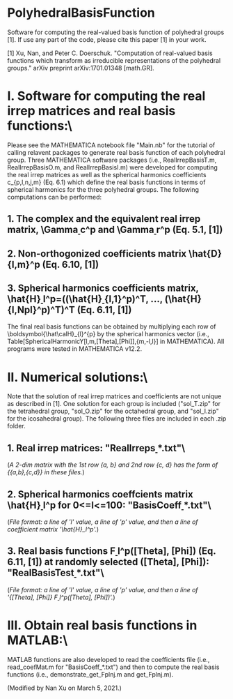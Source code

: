 # PolyhedralBasisFunction
Software for computing the real-valued basis function of polyhedral groups [1]. If use any part of the code, please cite this paper [1] in your work.

[1] Xu, Nan, and Peter C. Doerschuk. "Computation of real-valued basis functions which transform as irreducible representations of the polyhedral groups." arXiv preprint arXiv:1701.01348 [math.GR].

# I. Software for computing the real irrep matrices and real basis functions:\
Please see the MATHEMATICA notebook file "Main.nb" for the tutorial of calling relavent packages to generate real basis function of each polyhedral group. Three MATHEMATICA software packages (i.e., RealIrrepBasisT.m, RealIrrepBasisO.m, and RealIrrepBasisI.m) were developed for computing the real irrep matrices as well as the spherical harmonics coefficients c_{p,l,n,j,m} (Eq. 6.1) which define the real basis functions in terms of spherical harmonics for the three polyhedral groups. The following computations can be performed:
 ## 1. The complex and the equivalent real irrep matrix, \Gamma<ins> </ins>c^p and \Gamma<ins> </ins>r^p (Eq. 5.1, [1])
 ## 2. Non-orthogonized coefficients matrix \hat{D}<ins> </ins>{l,m}^p  (Eq. 6.10, [1])
 ## 3. Spherical harmonics coefficients matrix, \hat{H}<ins> </ins>l^p=((\hat{H}<ins> </ins>{l,1}^p)^T, ..., (\hat{H}<ins> </ins>{l,Npl}^p)^T)^T  (Eq. 6.11, [1])

The final real basis functions can be obtained by multiplying each row of \boldsymbol{\hat\calH}_{l}^{p} by the spherical harmonics vector (i.e., Table[SphericalHarmonicY[l,m,\[Theta],\[Phi]],{m,-l,l}] in MATHEMATICA). All programs were tested in MATHEMATICA v12.2.

# II. Numerical solutions:\
Note that the solution of real irrep matrices and coefficients are not unique as described in [1]. One solution for each group is included ("sol_T.zip" for the tetrahedral group, "sol_O.zip" for the octahedral group, and "sol_I.zip" for the icosahedral group). The following three files are included in each .zip folder.
 ## 1. Real irrep matrices: "RealIrreps<ins> </ins>*.txt"\
(*A 2-dim matrix with the 1st row {a, b} and 2nd row {c, d} has the form of {{a,b},{c,d}} in these files.*)
 ## 2. Spherical harmonics coeffcients matrix \hat{H}<ins> </ins>l^p for 0<=l<=100: "BasisCoeff<ins> </ins>*.txt"\
(*File format: a line of 'l' value, a line of 'p' value, and then a line of coefficient matrix '\hat{H}_l^p'.*)
 ## 3. Real basis functions F<ins> </ins>l^p(\[Theta], \[Phi]) (Eq. 6.11, [1]) at randomly selected (\[Theta], \[Phi]): "RealBasisTest<ins> </ins>*.txt"\
(*File format: a line of 'l' value, a line of 'p' value, and then a line of '{\[Theta], \[Phi]}     F<ins> </ins>l^p(\[Theta], \[Phi])'.*)

# III. Obtain real basis functions in MATLAB:\
MATLAB functions are also developed to read the coefficients file (i.e., read_coefMat.m for "BasisCoeff_*.txt") and then to compute the real basis functions (i.e., demonstrate_get_Fplnj.m and get_Fplnj.m). 

(Modified by Nan Xu on March 5, 2021.)
